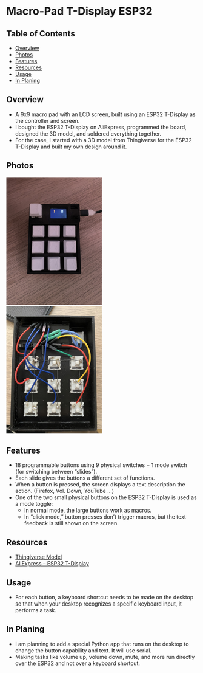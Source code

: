 # Macro-Pad T-Display ESP32

## Table of Contents
- [Overview](#overview)
- [Photos](#photos)
- [Features](#features)
- [Resources](#resources)
- [Usage](#Usage)
- [In Planing](#In-Planing)

## Overview

- A 9x9 macro pad with an LCD screen, built using an ESP32 T-Display as the controller and screen.  
- I bought the ESP32 T-Display on AliExpress, programmed the board, designed the 3D model, and soldered everything together.  
- For the case, I started with a 3D model from Thingiverse for the ESP32 T-Display and built my own design around it.  

## Photos

<img src="images/outside.JPEG" alt="Macro Pad Outside" width="50%">
<img src="images/inside.JPEG" alt="Macro Pad Inside" width="50%">

## Features

- 18 programmable buttons using 9 physical switches + 1 mode switch (for switching between “slides”).  
- Each slide gives the buttons a different set of functions.  
- When a button is pressed, the screen displays a text description the action. (Firefox, Vol. Down, YouTube ...)
- One of the two small physical buttons on the ESP32 T-Display is used as a mode toggle:  
  - In normal mode, the large buttons work as macros.  
  - In “click mode,” button presses don’t trigger macros, but the text feedback is still shown on the screen.  

## Resources

- [Thingiverse Model](https://www.thingiverse.com/thing:4854469)  
- [AliExpress – ESP32 T-Display](https://de.aliexpress.com/item/1005005970553639.html?spm=a2g0o.order_list.order_list_main.50.364e5c5fjHIOAa&gatewayAdapt=glo2deu)

## Usage

- For each button, a keyboard shortcut needs to be made on the desktop so that when your desktop recognizes a specific keyboard input, it performs a task. 

## In Planing

- I am planning to add a special Python app that runs on the desktop to change the button capability and text. It will use serial. 
- Making tasks like volume up, volume down, mute, and more run directly over the ESP32 and not over a keyboard shortcut. 
